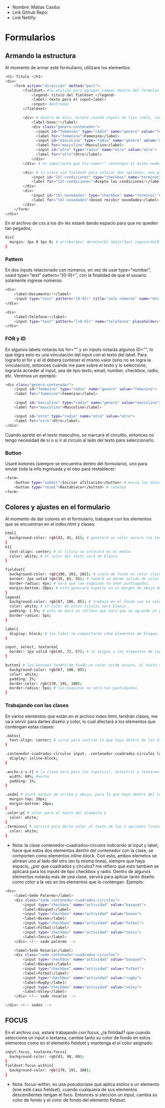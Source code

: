 * Nombre: Matias Casiba
* Link Github Repo:
* Link Netlify:

# Formularios

## Armando la estructura
Al momento de armar este formuliario, utilizare los elementos: 
```sh
<h1> Titulo </h1>
<div>
    <form action="dirección" method="post">
        <fieldset> #lo utilizo para agrupar campos dentro del formulario
            <legend> titulo del fieldset </legend>
            <label> texto para el input<label>
            <input> #entradas
        </fieldset>

        <div> # dentro de esto, estaré usando inputs de tipo radio, con la finalidad de que solamente se pueda seleccionar una opción, a diferecia de los checkbox que podremos seleccionar varias
            <label>Sexo:*</label>
            <div class="genero-contenedor">
              <input id="femenino" type="radio" name="genero" value="femenino">
              <label for="femenino">Femenino</label>
              <input id="masculino" type="radio" name="genero" value="masculino">
              <label for="masculino">Masculino</label>
              <input id="otro" type="radio" name="otro" value="otro">
              <label for="otro">Otro</label>
            </div>
        </div> # es importante que los name="" contengan el mismo nombre en cada input, al igual que en los checkbox 

        <div> # lo usare sin fieldset para colocar dos opciones, uno para aceptar las condiciones y otro para que seleccion si quiere recibir novedades
            <input id="lbl-condiciones" type="checkbox" name="terminos" value="condiciones" required>
            <label for="lbl-condiciones">Acepto las condiciones*</label>
        </div>
        <div>
            <input id="lbl-novedades" type="checkbox" name="terminos" value="novedades">
            <label for="lbl-novedades">Deseo recibir novedades</label>
        </div>
    </form>
</div>
```
En el archivo de css a los div les estaré dando espacio para que no queden tan pegados:
```sh
div{
  margin: 3px 0 3px 0; # arriba(3px) derecha(0) abajo(3px) izquierda(0)
}
```

### Pattern
En dos inputs relacionado con números, en vez de usar type="number", usaré type="text" pattern="[0-9]+", con la finalidad de que el usuario solamente ingrese números:
```sh
<div> 
    <label>Documento:*</label>
    <input type="text" pattern="[0-9]+" title="solo números" name="dni" required> #cuando me para en el input, con el title me mostrará el mensaje "solo números"
</div>

<div>
    <label>Teléfono:</label>
    <input type="text" pattern="[+0-9]+" name="telefonno" placeholder="Código de área y número" required> # en este pattern, vez que dentro de [] se encuentra el símbolo +, esto me permite ingresar el símbolo + y tambien los números.
</div>
```

### FOR y ID
En algunos labels notarás los for="" y en inputs notarás algunos ID="", lo que logra esto es una vinculación del input con el texto del label. Para lograrlo el for y el id deberá contener el mismo valor (sino no se logra la vinculacion), entonces cuando me pare sobre el texto y lo seleccione, lograrás acceder al input, sea de tipo texto, email, number, checkbox, radio, etc. Veremos un ejemplo:
```sh
<div class="genero-contenedor">
    <input id="femenino" type="radio" name="genero" value="femenino">
    <label for="femenino">Femenino</label>

    <input id="masculino" type="radio" name="genero" value="masculino">
    <label for="masculino">Masculino</label>

    <input id="otro" type="radio" name="otro" value="otro">
    <label for="otro">Otro</label>
</div>
```
Cuando aprete en el texto masculino, se marcará el circulito, entonces no tengo necesidad de si o si ir al circulo al lado del texto para seleccionarlo.

### Button
Usaré botones (siempre se encuentra dentro del formulario), uno para enviar toda la info ingresada y el otro para restablecer:
```sh
<form>
    <button type="submit">Iniciar afiliación</button> # envia los datos
    <button type="reset">Restablecer</button> # resetea
<form>
```

## Colores y ajustes en el formulario
Al momento de dar colores en el formulario, trabajare con los elementos que se encuentran en el index.html y clases:
```sh
html{
  background-color: rgb(43, 41, 41); # generaré un color oscuro (no tanto) de fondo en la página
}
h1{
  text-align: center; # el titulo se colocará en el medio
  color: white; # el color del texto será de blanco
}

fieldset{ 
  background-color: rgb(196, 203, 202); # usaré de fondo un color claro en los campos de estos del formulario.
  border: 2px solid rgb(35, 81, 55); # tendrá un dorde solido de color verde oscuro, el 2px es el grosor del borde.
  border-radius: 4px; # hará que las esquinas no sean puntiagudas.
  margin-bottom: 20px; # esto generará espacio en el margen de abajo del fieldset.
}
legend{
  background-color: rgb(67, 106, 85); # trabajo en el fondo con un color verde oscuro para los titulos que se encuentran en los fildset.
  color: white; # el color de estos titulos sera blanco .
  padding: 1.5%; # esto me dará un relleno que hará que se agrande un poco el cuadrado de color verde oscuro.
  border-radius: 5px;
}

label{
  display: block; # los label se comportarán cómo elementos de bloque, se posiciona en una nueva linea por defecto, colocando cualquier contenido siguiente (como el input) debajo de este
}

input, select, textarea{
  border: 1px solid rgb(45, 72, 57); # le asigno a los elementos de input, select y textarea un borde solido con un color verde oscuro.
}

button{ # los botones tendrá de fondo un color verde oscuro, el texto estará en blacnco, tendra un grosor de 2% y en los bordes usaré un color verde claro.
  background-color: rgb(67, 106, 85);
  color: white;
  padding: 2%;
  border-color: rgb(170, 191, 188);
  border-radius: 5px; # las esquinas no será tan puntiagudas.
}
```

### Trabajando con las clases
En varios elementos que están en el archivo index.html, tendrán clases, me va a servir para darles diseño y color, lo cual afectará a los elementos que contengan estas clases:
```sh
.datos{
  text-align: center; # sirve para centran lo que haya dentro de los div con esta clase
}

.contenedor-cuadrados-circulos input, .contenedor-cuadrados-circulos label{ 
  display: inline-block;
}

.ancho-i-s-t{ # la clase sera para los inputs(i), select(s) y textarea(t), el objetivo es no afectar a los inputs de tipo radio y checkbox
  width: 60%; #ancho
  padding: 1%;
}

.sede{ # usaré margin de arriba y abajo, para lo que haya dentro del contenedor div, se separe maás del label.
  margin-top: 20px;
  margin-bottom: 20px;
}
.color-p{ # color para el texto del elemento p
  color: white;
}
.terminos{ # servirá para darle color al texto de las 2 opciones finale, la condicion y novedades.
  color: white;
}
```
* Nota: la clase contenedor-cuadrados-circulos indicando al input y label, hace que estos dos elementos dentro del contenedor con la clase, se comporten como elementos inline-block. Con esto, ambos elemetos se alinean uno al lado del otro (en la misma linea), siempre que haya espacio, ¿por que cuadrados y circulos? me refiero que esto tambien se aplicará para los inputs de tipo checkbox y radio. Dentro de algunos elementos notarás más de una clase, servirá para aplicar tanto diseño como color a la vez en los elementos que lo contengan. Ejemplo:
```sh
<div>
    <label>Sede Palermo</label>
    <div class="sede contenedor-cuadrados-circulos">
        <input type="checkbox" name="actividad" value="basquet">
        <label>Básquet</label>
        <input type="checkbox" name="actividad" value="boxeo">
        <label>Boxeo</label>
        <input type="checkbox" name="actividad" value="futbol">
        <label>Fútbol</label>
        <input type="checkbox" name="actividad" value="tenis">
        <label>Tenis</label>
    </div> <!-- sede palermo -->

    <label>Sede Rosario</label>
    <div class="sede contenedor-cuadrados-circulos">
        <input type="checkbox" name="actividad" value="basquet">
        <label>Básquet</label>
        <input type="checkbox" name="actividad" value="futbol">
        <label>Fútbol</label>
        <input type="checkbox" name="actividad" value="rugby">
        <label>Rugby</label>
        <input type="checkbox" name="actividad" value="voley">
        <label>Voley</label>
    </div> <!-- sede rosario -->

</div> <!-- sedes -->
``` 

## FOCUS
En el archivo css, estaré trabajando con focus, ¿la finlidad? que cuando seleccione un input o textarea, cambie tanto su color de fondo en estos elementos como en el elemento fieldset y mantenga el el color asignado:
```sh
input:focus, textarea:focus{
  background-color: rgb(43, 98, 69);
}
fieldset:focus-within{
  background-color: rgb(170, 191, 188);
}
```
* Nota: focus-within, es una pseudoclase que aplica estilos a un elemento (ene este caso fieldset), cuando cualquiera de sus elementos descendientes tengan el foco. Entonces si sleccion un input, cambia su color de fondo y el color de fondo del elemento fieldset.